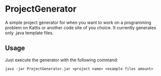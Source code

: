 # ProjectGenerator

A simple project generator for when you want to work on a programming problem
on Kattis or another code site of you choice. It currently generates only .java
template files.

## Usage

Just execute the generator with the following command:

`java -jar ProjectGenerator.jar <project name> <example files amount>`